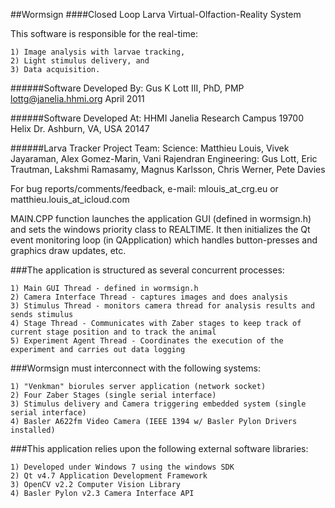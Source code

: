 ##Wormsign
####Closed Loop Larva Virtual-Olfaction-Reality System

This software is responsible for the real-time: 

    1) Image analysis with larvae tracking,
    2) Light stimulus delivery, and 
    3) Data acquisition.

######Software Developed By:
Gus K Lott III, PhD, PMP
lottg@janelia.hhmi.org
April 2011

######Software Developed At:
HHMI Janelia Research Campus
19700 Helix Dr.
Ashburn, VA, USA 20147

######Larva Tracker Project Team:
Science: Matthieu Louis, Vivek Jayaraman, Alex Gomez-Marin, Vani Rajendran
Engineering: Gus Lott, Eric Trautman, Lakshmi Ramasamy, Magnus Karlsson, Chris Werner, Pete Davies

For bug reports/comments/feedback, e-mail: mlouis_at_crg.eu or matthieu.louis_at_icloud.com

MAIN.CPP function launches the application GUI (defined in wormsign.h) and sets the windows priority class to REALTIME.  It then initializes the Qt event monitoring loop (in QApplication) which handles button-presses and graphics draw updates, etc.

###The application is structured as several concurrent processes:

    1) Main GUI Thread - defined in wormsign.h
    2) Camera Interface Thread - captures images and does analysis
    3) Stimulus Thread - monitors camera thread for analysis results and sends stimulus
    4) Stage Thread - Communicates with Zaber stages to keep track of current stage position and to track the animal
    5) Experiment Agent Thread - Coordinates the execution of the experiment and carries out data logging

###Wormsign must interconnect with the following systems:

    1) "Venkman" biorules server application (network socket)
    2) Four Zaber Stages (single serial interface)
    3) Stimulus delivery and Camera triggering embedded system (single serial interface)
    4) Basler A622fm Video Camera (IEEE 1394 w/ Basler Pylon Drivers installed)

###This application relies upon the following external software libraries:

    1) Developed under Windows 7 using the windows SDK
    2) Qt v4.7 Application Development Framework
    3) OpenCV v2.2 Computer Vision Library
    4) Basler Pylon v2.3 Camera Interface API
